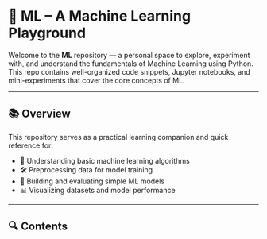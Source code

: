 
# 🧠 ML – A Machine Learning Playground

Welcome to the **ML** repository — a personal space to explore, experiment with, and understand the fundamentals of Machine Learning using Python. This repo contains well-organized code snippets, Jupyter notebooks, and mini-experiments that cover the core concepts of ML.

---

## 📚 Overview

This repository serves as a practical learning companion and quick reference for:
- 📘 Understanding basic machine learning algorithms  
- 🛠️ Preprocessing data for model training  
- 🤖 Building and evaluating simple ML models  
- 📊 Visualizing datasets and model performance  

---

## 🔍 Contents


